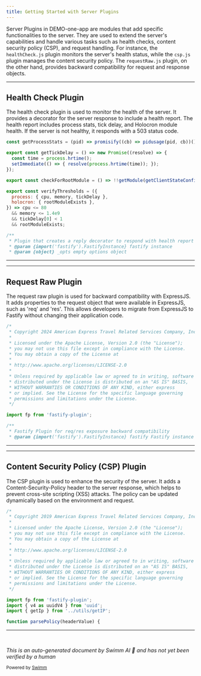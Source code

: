 ```yaml
---
title: Getting Started with Server Plugins
---
```

Server Plugins in DEMO-one-app are modules that add specific functionalities to the server. They are used to extend the server's capabilities and handle various tasks such as health checks, content security policy (CSP), and request handling. For instance, the `healthCheck.js` plugin monitors the server's health status, while the `csp.js` plugin manages the content security policy. The `requestRaw.js` plugin, on the other hand, provides backward compatibility for request and response objects.

<SwmSnippet path="/src/server/plugins/healthCheck.js" line="32">

---

## Health Check Plugin

The health check plugin is used to monitor the health of the server. It provides a decorator for the server response to include a health report. The health report includes process stats, tick delay, and Holocron module health. If the server is not healthy, it responds with a 503 status code.

```javascript
const getProcessStats = (pid) => promisify((cb) => pidusage(pid, cb))();

export const getTickDelay = () => new Promise((resolve) => {
  const time = process.hrtime();
  setImmediate(() => { resolve(process.hrtime(time)); });
});

export const checkForRootModule = () => !!getModule(getClientStateConfig().rootModuleName);

export const verifyThresholds = ({
  process: { cpu, memory, tickDelay },
  holocron: { rootModuleExists },
}) => cpu <= 80
  && memory <= 1.4e9
  && tickDelay[0] < 1
  && rootModuleExists;

/**
 * Plugin that creates a reply decorator to respond with health report
 * @param {import('fastify').FastifyInstance} fastify instance
 * @param {object} _opts empty options object
```

---

</SwmSnippet>

<SwmSnippet path="/src/server/plugins/requestRaw.js" line="1">

---

## Request Raw Plugin

The request raw plugin is used for backward compatibility with ExpressJS. It adds properties to the request object that were available in ExpressJS, such as 'req' and 'res'. This allows developers to migrate from ExpressJS to Fastify without changing their application code.

```javascript
/*
 * Copyright 2024 American Express Travel Related Services Company, Inc.
 *
 * Licensed under the Apache License, Version 2.0 (the "License");
 * you may not use this file except in compliance with the License.
 * You may obtain a copy of the License at
 *
 * http://www.apache.org/licenses/LICENSE-2.0
 *
 * Unless required by applicable law or agreed to in writing, software
 * distributed under the License is distributed on an "AS IS" BASIS,
 * WITHOUT WARRANTIES OR CONDITIONS OF ANY KIND, either express
 * or implied. See the License for the specific language governing
 * permissions and limitations under the License.
 */

import fp from 'fastify-plugin';

/**
 * Fastify Plugin for req/res exposure backward compatibility
 * @param {import('fastify').FastifyInstance} fastify Fastify instance
```

---

</SwmSnippet>

<SwmSnippet path="/src/server/plugins/csp.js" line="1">

---

## Content Security Policy (CSP) Plugin

The CSP plugin is used to enhance the security of the server. It adds a Content-Security-Policy header to the server response, which helps to prevent cross-site scripting (XSS) attacks. The policy can be updated dynamically based on the environment and request.

```javascript
/*
 * Copyright 2019 American Express Travel Related Services Company, Inc.
 *
 * Licensed under the Apache License, Version 2.0 (the "License");
 * you may not use this file except in compliance with the License.
 * You may obtain a copy of the License at
 *
 * http://www.apache.org/licenses/LICENSE-2.0
 *
 * Unless required by applicable law or agreed to in writing, software
 * distributed under the License is distributed on an "AS IS" BASIS,
 * WITHOUT WARRANTIES OR CONDITIONS OF ANY KIND, either express
 * or implied. See the License for the specific language governing
 * permissions and limitations under the License.
 */

import fp from 'fastify-plugin';
import { v4 as uuidV4 } from 'uuid';
import { getIp } from '../utils/getIP';

function parsePolicy(headerValue) {
```

---

</SwmSnippet>

&nbsp;

*This is an auto-generated document by Swimm AI 🌊 and has not yet been verified by a human*

<SwmMeta version="3.0.0" repo-id="Z2l0aHViJTNBJTNBREVNTy1vbmUtYXBwJTNBJTNBZ2lsYWRuYXZvdA==" repo-name="DEMO-one-app" doc-type="overview"><sup>Powered by [Swimm](/)</sup></SwmMeta>
